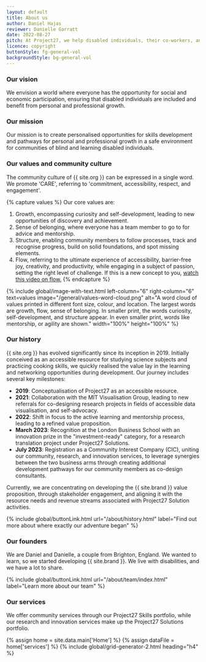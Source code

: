 ```yaml
---
layout: default
title: About us
author: Daniel Hajas
reviewer: Danielle Garratt
date: 2022-08-27
pitch: At Project27, we help disabled individuals, their co-workers, and their employers develop practical skills relevant to the jobs they are passionate about, unlocking the potential for personal and professional growth. We also co-design solutions that enhance social participation across the entire value chain. We combine for-profit practices with nonprofit missions to create positive outcomes in a sustainable way.
licence: copyright
buttonStyle: fg-general-vol
backgroundStyle: bg-general-vol
---
```


### Our vision

We envision a world where everyone has the opportunity for social and economic participation, ensuring that disabled individuals are included and benefit from personal and professional growth.

### Our mission

Our mission is to create personalised opportunities for skills development and pathways for personal and professional growth in a safe environment for communities of blind and learning disabled individuals.

### Our values and community culture

The community culture of {{ site.org }} can be expressed in a single word. We promote 'CARE', referring to 'commitment, accessibility, respect, and engagement'.

{% capture values %}
Our core values are:

1. Growth, encompassing curiosity and self-development, leading to new opportunities of discovery and achievement.
2. Sense of belonging, where everyone has a team member to go to for advice and mentorship.
3. Structure, enabling community members to follow processes, track and recognise progress, build on solid foundations, and spot missing elements.
4. Flow, referring to the ultimate experience of accessibility, barrier-free joy, creativity, and productivity, while engaging in a subject of passion, setting the right level of challenge. If this is a new concept to you, [watch this video on flow.](https://youtu.be/znwUCNrjpD4?si=-6k0xuaWMltD7rFH)
{% endcapture %}

{% include global/image-with-text.html left-column="6" right-column="6" text=values image="/general/values-word-cloud.png" alt="A word cloud of values printed in different font size, colour, and location. The largest words are growth, flow, sense of belonging. In smaller print, the words curiosity, self-development, and structure appear. In even smaller print, words like mentorship, or agility are shown." width="100%" height="100%" %}

### Our history

{{ site.org }} has evolved significantly since its inception in 2019. Initially conceived as an accessible resource for studying science subjects and practicing cooking skills, we quickly realised the value lay in the learning and networking opportunities during development. Our journey includes several key milestones:

- **2019**: Conceptualisation of Project27 as an accessible resource.
- **2021**: Collaboration with the MIT Visualisation Group, leading to new referrals for co-designing research projects in fields of accessible data visualisation, and self-advocacy.
- **2022**: Shift in focus to the active learning and mentorship process, leading to a refined value proposition.
- **March 2023**: Recognition at the London Business School with an innovation prize in the "investment-ready" category, for a research translation project under Project27 Solutions.
- **July 2023**: Registration as a Community Interest Company (CIC), uniting our community, research, and innovation services, to leverage synergies between the two business arms through creating additional development pathways for our community members as co-design consultants.

Currently, we are concentrating on developing the {{ site.brand }} value proposition, through stakeholder engagement, and aligning it with the resource needs and revenue streams associated with Project27 Solution activities.

{% include global/buttonLink.html url="/about/history.html" label="Find out more about where exactly our adventure began" %}

### Our founders

We are Daniel and Danielle, a couple from Brighton, England.
We wanted to learn, so we started developing {{ site.brand }}.
We live with disabilities, and we have a lot to share.

{% include global/buttonLink.html url="/about/team/index.html" label="Learn more about our team" %}

### Our services

We offer community services through our Project27 Skills portfolio, while our research and innovation services make up the Project27 Solutions portfolio.

{% assign home = site.data.main['Home'] %}
{% assign dataFile = home['services'] %}
{% include global/grid-generator-2.html heading="h4" %}